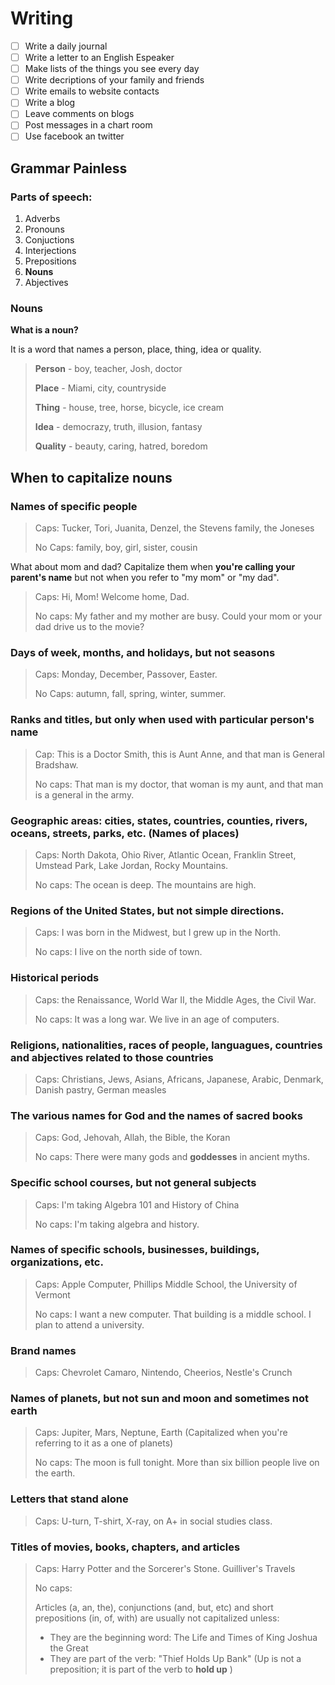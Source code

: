 # Writing

- [ ] Write a daily journal
- [ ] Write a letter to an English Espeaker
- [ ] Make lists of the things you see every day
- [ ] Write decriptions of your family and friends
- [ ] Write emails to website contacts
- [ ] Write a blog
- [ ] Leave comments on blogs
- [ ] Post messages in a chart room
- [ ] Use facebook an twitter

## Grammar Painless

### Parts of speech:

1. Adverbs
2. Pronouns
3. Conjuctions
4. Interjections
5. Prepositions
6. **Nouns**
7. Abjectives

### Nouns

**What is a noun?**

It is a word that names a person, place, thing, idea or quality.

> **Person** - boy, teacher, Josh, doctor
>
> **Place** - Miami, city, countryside
>
> **Thing** - house, tree, horse, bicycle, ice cream
>
> **Idea** - democrazy, truth, illusion, fantasy
>
> **Quality** - beauty, caring, hatred, boredom



## When to capitalize nouns

### Names of specific people    

> Caps: Tucker, Tori, Juanita, Denzel, the Stevens family, the Joneses
>
> No Caps:  family, boy, girl, sister, cousin
>

What about mom and dad? Capitalize them when **you're calling your parent's name** but not when you refer to "my mom" or "my dad".

> Caps: Hi, Mom! Welcome home, Dad.
>
> No caps: My father and my mother are busy. Could your mom or your dad drive us to the movie? 

### Days of week, months, and holidays, but not seasons

> Caps: Monday, December, Passover, Easter.
>
> No Caps: autumn, fall, spring, winter, summer.

### Ranks and titles, but only when used with particular person's name

> Cap: This is a Doctor Smith, this is Aunt Anne, and that man is General Bradshaw.
>
> No caps: That man is my doctor, that woman is my aunt, and that man is a general in the army.

### Geographic areas: cities, states, countries, counties, rivers, oceans, streets, parks, etc. (Names of places)

> Caps: North Dakota, Ohio River, Atlantic Ocean, Franklin Street, Umstead Park, Lake Jordan, Rocky Mountains.
>
> No caps: The ocean is deep. The mountains are high. 

### Regions of the United States, but not simple directions.

> Caps: I was born in the Midwest, but I grew up in the North.
>
> No caps: I live on the north side of town. 

### Historical periods

> Caps: the Renaissance, World War II, the Middle Ages, the Civil War.
>
> No caps: It was a long war. We live in an age of computers.

### Religions, nationalities, races of people, languagues, countries and abjectives related to those countries

> Caps: Christians, Jews, Asians, Africans, Japanese, Arabic, Denmark, Danish pastry, German measles

### The various names for God and the names of sacred books

> Caps: God, Jehovah, Allah, the Bible, the Koran
>
> No caps: There were many gods and **goddesses** in ancient myths.

### Specific school courses, but not general subjects

> Caps: I'm taking Algebra 101 and History of China
>
> No caps: I'm taking algebra and history.

### Names of specific schools, businesses, buildings, organizations, etc.

> Caps: Apple Computer, Phillips Middle School, the University of Vermont
>
> No caps: I want a new computer. That building is a middle school. I plan to attend a university. 

### Brand names

> Caps: Chevrolet Camaro, Nintendo, Cheerios, Nestle's Crunch

### Names of planets, but not sun and moon and sometimes not earth

> Caps: Jupiter, Mars, Neptune, Earth (Capitalized when you're referring to it as a one of planets)
>
> No caps: The moon is full tonight. More than six billion people live on the earth.

### Letters that stand alone

> Caps: U-turn, T-shirt, X-ray, on A+ in social studies class.

### Titles of movies, books, chapters, and articles

> Caps: Harry Potter and the Sorcerer's Stone. Guilliver's Travels
>
> No caps: 
>
> Articles (a, an, the), conjunctions (and, but, etc) and short prepositions (in, of, with) are usually not capitalized unless:
>
> - They are the beginning word: The Life and Times of King Joshua the Great
> - They are part of the verb: "Thief Holds Up Bank" (Up is not a preposition; it is part of the verb to **hold up** )

